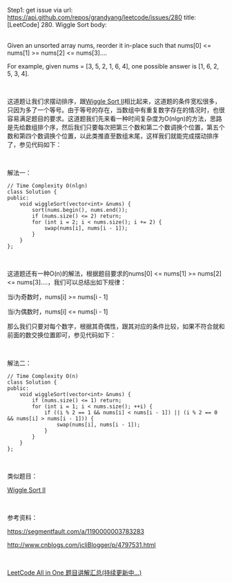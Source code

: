 Step1: get issue via url: https://api.github.com/repos/grandyang/leetcode/issues/280 
 title:[LeetCode] 280. Wiggle Sort 
 body:  
  

Given an unsorted array nums, reorder it in-place such that nums[0] <= nums[1] >= nums[2] <= nums[3]....

For example, given nums = [3, 5, 2, 1, 6, 4], one possible answer is [1, 6, 2, 5, 3, 4].

 

这道题让我们求摆动排序，跟[Wiggle Sort II](http://www.cnblogs.com/grandyang/p/5139057.html)相比起来，这道题的条件宽松很多，只因为多了一个等号。由于等号的存在，当数组中有重复数字存在的情况时，也很容易满足题目的要求。这道题我们先来看一种时间复杂度为O(nlgn)的方法，思路是先给数组排个序，然后我们只要每次把第三个数和第二个数调换个位置，第五个数和第四个数调换个位置，以此类推直至数组末尾，这样我们就能完成摆动排序了，参见代码如下：

 

解法一：
    
    
    // Time Complexity O(nlgn)
    class Solution {
    public:
        void wiggleSort(vector<int> &nums) {
            sort(nums.begin(), nums.end());
            if (nums.size() <= 2) return;
            for (int i = 2; i < nums.size(); i += 2) {
                swap(nums[i], nums[i - 1]);
            }
        }
    };

 

这道题还有一种O(n)的解法，根据题目要求的nums[0] <= nums[1] >= nums[2] <= nums[3]....，我们可以总结出如下规律：

当i为奇数时，nums[i] >= nums[i - 1]

当i为偶数时，nums[i] <= nums[i - 1]

那么我们只要对每个数字，根据其奇偶性，跟其对应的条件比较，如果不符合就和前面的数交换位置即可，参见代码如下：

 

解法二：
    
    
    // Time Complexity O(n)
    class Solution {
    public:
        void wiggleSort(vector<int> &nums) {
            if (nums.size() <= 1) return;
            for (int i = 1; i < nums.size(); ++i) {
                if ((i % 2 == 1 && nums[i] < nums[i - 1]) || (i % 2 == 0 && nums[i] > nums[i - 1])) {
                    swap(nums[i], nums[i - 1]);
                }
            }
        }
    };

 

类似题目：

[Wiggle Sort II](http://www.cnblogs.com/grandyang/p/5139057.html)

 

参考资料：

<https://segmentfault.com/a/1190000003783283>

<http://www.cnblogs.com/jcliBlogger/p/4797531.html>

 

[LeetCode All in One 题目讲解汇总(持续更新中...)](http://www.cnblogs.com/grandyang/p/4606334.html)

 

